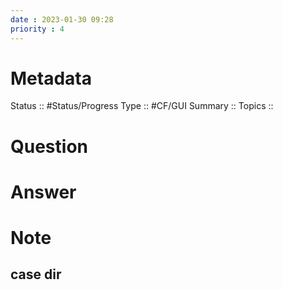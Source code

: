 ```yaml
---
date : 2023-01-30 09:28
priority : 4
---
```

# Metadata
Status :: #Status/Progress 
Type :: #CF/GUI 
Summary :: 
Topics :: 
# Question
# Answer
# Note
## case dir


